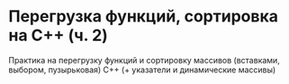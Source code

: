 <h1>Перегрузка функций, сортировка на C++ (ч. 2)</h1>
<p>Практика на перегрузку функций и сортировку массивов (вставками, выбором, пузырьковая) C++ (+ указатели и динамические массивы)</p>